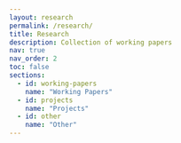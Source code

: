 ```yaml
---
layout: research
permalink: /research/
title: Research
description: Collection of working papers
nav: true
nav_order: 2
toc: false
sections:
  - id: working-papers
    name: "Working Papers"
  - id: projects
    name: "Projects"
  - id: other
    name: "Other"
---
```




